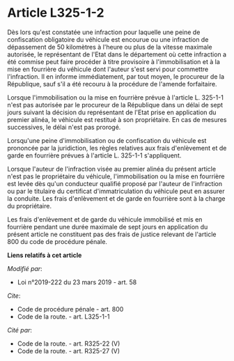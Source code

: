 # Article L325-1-2

Dès lors qu'est constatée une infraction pour laquelle une peine de confiscation obligatoire du véhicule est encourue ou une
infraction de dépassement de 50 kilomètres à l'heure ou plus de la vitesse maximale autorisée, le représentant de l'Etat dans
le département où cette infraction a été commise peut faire procéder à titre provisoire à l'immobilisation et à la mise en
fourrière du véhicule dont l'auteur s'est servi pour commettre l'infraction. Il en informe immédiatement, par tout moyen, le
procureur de la République, sauf s'il a été recouru à la procédure de l'amende forfaitaire.

Lorsque l'immobilisation ou la mise en fourrière prévue à l'article L. 325-1-1 n'est pas autorisée par le procureur de la
République dans un délai de sept jours suivant la décision du représentant de l'Etat prise en application du premier alinéa,
le véhicule est restitué à son propriétaire. En cas de mesures successives, le délai n'est pas prorogé.

Lorsqu'une peine d'immobilisation ou de confiscation du véhicule est prononcée par la juridiction, les règles relatives aux
frais d'enlèvement et de garde en fourrière prévues à l'article L. 325-1-1 s'appliquent.

Lorsque l'auteur de l'infraction visée au premier alinéa du présent article n'est pas le propriétaire du véhicule,
l'immobilisation ou la mise en fourrière est levée dès qu'un conducteur qualifié proposé par l'auteur de l'infraction ou par
le titulaire du certificat d'immatriculation du véhicule peut en assurer la conduite. Les frais d'enlèvement et de garde en
fourrière sont à la charge du propriétaire.

Les frais d'enlèvement et de garde du véhicule immobilisé et mis en fourrière pendant une durée maximale de sept jours en
application du présent article ne constituent pas des frais de justice relevant de l'article 800 du code de procédure pénale.

**Liens relatifs à cet article**

_Modifié par_:

  - Loi n°2019-222 du 23 mars 2019 - art. 58

_Cite_:

  - Code de procédure pénale - art. 800
  - Code de la route. - art. L325-1-1

_Cité par_:

  - Code de la route. - art. R325-22 (V)
  - Code de la route. - art. R325-27 (V)

